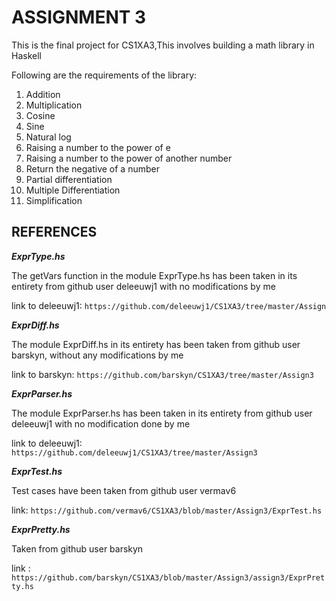 # ASSIGNMENT 3

This is the final project for CS1XA3,This involves building a math library in Haskell

Following are the requirements of the library:
 
1. Addition
2. Multiplication
3. Cosine
4. Sine
5. Natural log
6. Raising a number to the power of e
7. Raising a number to the power of another number
8. Return the negative of a number
9. Partial differentiation 
10. Multiple Differentiation
11. Simplification


## REFERENCES


***ExprType.hs***

The getVars function in the module 	ExprType.hs has been taken in its entirety from github user deleeuwj1 with no modifications by me

link to deleeuwj1: `https://github.com/deleeuwj1/CS1XA3/tree/master/Assign`

***ExprDiff.hs***

The module ExprDiff.hs in its entirety has been taken from github user barskyn, without any modifications by me 

link to barskyn: `https://github.com/barskyn/CS1XA3/tree/master/Assign3`

***ExprParser.hs***

The module ExprParser.hs has been taken in its entirety from github user deleeuwj1 with no modification done by me

link to deleeuwj1: `https://github.com/deleeuwj1/CS1XA3/tree/master/Assign3`

***ExprTest.hs***

Test cases have been taken from github user vermav6 

link: `https://github.com/vermav6/CS1XA3/blob/master/Assign3/ExprTest.hs`

***ExprPretty.hs***

Taken from github user barskyn

link : `https://github.com/barskyn/CS1XA3/blob/master/Assign3/assign3/ExprPretty.hs`
